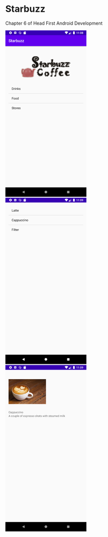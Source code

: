 # Starbuzz

Chapter 6 of Head First Android Development

<img src="app/src/main/assets/Screenshot_1591222136.png" width="50%"/> <img src="app/src/main/assets/Screenshot_1591222145.png" width="50%"/> <img src="app/src/main/assets/Screenshot_1591222154.png" width="50%"/>


